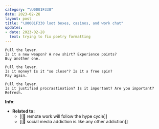 ```yaml
---
category: "\U0001F330"
date: 2023-02-28
layout: post
title: "\U0001F330 loot boxes, casinos, and work chat"
updates:
- date: 2023-02-28
  text: trying to fix poetry formatting
---
```


```
Pull the lever.
Is it a new weapon? A new shirt? Experience points?
Buy another one.

Pull the lever.
Is it money? Is it "so close"? Is it a free spin?
Pay again.

Pull the lever.
Is it justified procrastination? Is it important? Are you important?
Refresh.
```

**Info**:
- **Related to:**
	- [[🌰 remote work will follow the hype cycle]]
	- [[🌰 social media addiction is like any other addiction]]